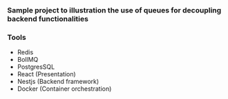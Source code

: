 ### Sample project to illustration the use of queues for decoupling backend functionalities

### Tools
- Redis
- BollMQ
- PostgresSQL
- React (Presentation)
- Nestjs (Backend framework)
- Docker (Container orchestration)

